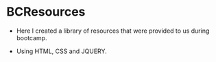 # BCResources

* Here I created a library of resources that were provided to us during bootcamp.

* Using HTML, CSS and JQUERY.